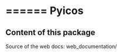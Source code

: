 ======
Pyicos 
======

Content of this package
-----------------------

Source of the web docs: web_documentation/ 
